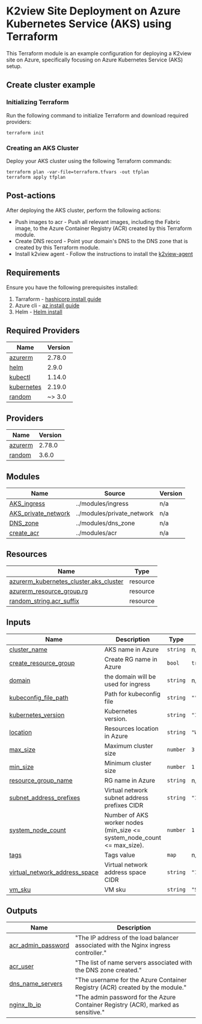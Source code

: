 # K2view Site Deployment on Azure Kubernetes Service (AKS) using Terraform
This Terraform module is an example configuration for deploying a K2view site on Azure, specifically focusing on Azure Kubernetes Service (AKS) setup.

## Create cluster example
### Initializing Terraform
Run the following command to initialize Terraform and download required providers:
```text
terraform init
```

### Creating an AKS Cluster
Deploy your AKS cluster using the following Terraform commands:
```text
terraform plan -var-file=terraform.tfvars -out tfplan
terraform apply tfplan
```

## Post-actions
After deploying the AKS cluster, perform the following actions:
* Push images to acr - Push all relevant images, including the Fabric image, to the Azure Container Registry (ACR) created by this Terraform module.
* Create DNS record -  Point your domain's DNS to the DNS zone that is created by this Terraform module.
* Install k2view agent - Follow the instructions to install the [k2view-agent](https://github.com/k2view/blueprints/tree/main/helm/k2view-agent)

## Requirements
Ensure you have the following prerequisites installed:
1. Tarraform - [hashicorp install guide](https://developer.hashicorp.com/terraform/tutorials/azure-get-started/install-cli)
2. Azure cli - [az install guide](https://learn.microsoft.com/en-us/cli/azure/install-azure-cli)
3. Helm - [Helm install](https://helm.sh/docs/intro/install/)

## Required Providers
| Name | Version |
|------|---------|
| <a name="requirement_azurerm"></a> [azurerm](#requirement\_azurerm) | 2.78.0 |
| <a name="requirement_helm"></a> [helm](#requirement\_helm) | 2.9.0 |
| <a name="requirement_kubectl"></a> [kubectl](#requirement\_kubectl) | 1.14.0 |
| <a name="requirement_kubernetes"></a> [kubernetes](#requirement\_kubernetes) | 2.19.0 |
| <a name="requirement_random"></a> [random](#requirement\_random) | ~> 3.0 |

## Providers
| Name | Version |
|------|---------|
| <a name="provider_azurerm"></a> [azurerm](#provider\_azurerm) | 2.78.0 |
| <a name="provider_random"></a> [random](#provider\_random) | 3.6.0 |

## Modules
| Name | Source | Version |
|------|--------|---------|
| <a name="module_AKS_ingress"></a> [AKS\_ingress](#module\_AKS\_ingress) | ../modules/ingress | n/a |
| <a name="module_AKS_private_network"></a> [AKS\_private\_network](#module\_AKS\_private\_network) | ../modules/private_network | n/a |
| <a name="module_DNS_zone"></a> [DNS\_zone](#module\_DNS\_zone) | ../modules/dns_zone | n/a |
| <a name="module_create_acr"></a> [create\_acr](#module\_create\_acr) | ../modules/acr | n/a |

## Resources
| Name | Type |
|------|------|
| [azurerm_kubernetes_cluster.aks_cluster](https://registry.terraform.io/providers/hashicorp/azurerm/2.78.0/docs/resources/kubernetes_cluster) | resource |
| [azurerm_resource_group.rg](https://registry.terraform.io/providers/hashicorp/azurerm/2.78.0/docs/resources/resource_group) | resource |
| [random_string.acr_suffix](https://registry.terraform.io/providers/hashicorp/random/latest/docs/resources/string) | resource |

## Inputs
| Name | Description | Type | Default | Required |
|------|-------------|------|---------|:--------:|
| <a name="input_cluster_name"></a> [cluster\_name](#input\_cluster\_name) | AKS name in Azure | `string` | n/a | yes |
| <a name="input_create_resource_group"></a> [create\_resource\_group](#input\_create\_resource\_group) | Create RG name in Azure | `bool` | `true` | no |
| <a name="input_domain"></a> [domain](#input\_domain) | the domain will be used for ingress | `string` | n/a | yes |
| <a name="input_kubeconfig_file_path"></a> [kubeconfig\_file\_path](#input\_kubeconfig\_file\_path) | Path for kubeconfig file | `string` | `""` | no |
| <a name="input_kubernetes_version"></a> [kubernetes\_version](#input\_kubernetes\_version) | Kubernetes version. | `string` | `"1.27.7"` | no |
| <a name="input_location"></a> [location](#input\_location) | Resources location in Azure | `string` | `"West Europe"` | no |
| <a name="input_max_size"></a> [max\_size](#input\_max\_size) | Maximum cluster size | `number` | `3` | no |
| <a name="input_min_size"></a> [min\_size](#input\_min\_size) | Minimum cluster size | `number` | `1` | no |
| <a name="input_resource_group_name"></a> [resource\_group\_name](#input\_resource\_group\_name) | RG name in Azure | `string` | n/a | yes |
| <a name="input_subnet_address_prefixes"></a> [subnet\_address\_prefixes](#input\_subnet\_address\_prefixes) | Virtual network subnet address prefixes CIDR | `string` | `"10.240.0.0/16"` | no |
| <a name="input_system_node_count"></a> [system\_node\_count](#input\_system\_node\_count) | Number of AKS worker nodes (min\_size <= system\_node\_count <= max\_size). | `number` | `1` | no |
| <a name="input_tags"></a> [tags](#input\_tags) | Tags value | `map` | n/a | yes |
| <a name="input_virtual_network_address_space"></a> [virtual\_network\_address\_space](#input\_virtual\_network\_address\_space) | Virtual network address space CIDR | `string` | `"10.0.0.0/8"` | no |
| <a name="input_vm_sku"></a> [vm\_sku](#input\_vm\_sku) | VM sku | `string` | `"Standard_D8s_v3"` | no |

## Outputs
| Name | Description |
|------|-------------|
| <a name="output_acr_admin_password"></a> [acr\_admin\_password](#output\_acr\_admin\_password) | "The IP address of the load balancer associated with the Nginx ingress controller." |
| <a name="output_acr_user"></a> [acr\_user](#output\_acr\_user) | "The list of name servers associated with the DNS zone created." |
| <a name="output_dns_name_servers"></a> [dns\_name\_servers](#output\_dns\_name\_servers) | "The username for the Azure Container Registry (ACR) created by the module." |
| <a name="output_nginx_lb_ip"></a> [nginx\_lb\_ip](#output\_nginx\_lb\_ip) | "The admin password for the Azure Container Registry (ACR), marked as sensitive." |
